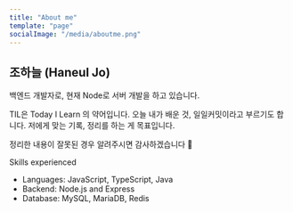 ```yaml
---
title: "About me"
template: "page"
socialImage: "/media/aboutme.png"
---
```


## 조하늘 (Haneul Jo)

백엔드 개발자로, 현재 Node로 서버 개발을 하고 있습니다.

TIL은 Today I Learn 의 약어입니다. 오늘 내가 배운 것, 일일커밋이라고 부르기도 합니다. 저에게 맞는 기록, 정리를 하는 게 목표입니다.

정리한 내용이 잘못된 경우 알려주시면 감사하겠습니다 🙂

Skills experienced

-   Languages: JavaScript, TypeScript, Java
-   Backend: Node.js and Express
-   Database: MySQL, MariaDB, Redis
